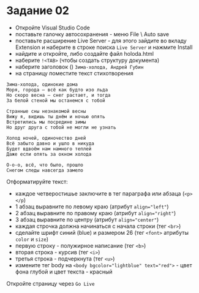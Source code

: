# Задание 02
- Откройте Visual Studio Code
- поставьте галочку автосохранения - меню File \ Auto save
- поставьте расширение Live Server - для этого зайдите во вкладу Extension и наберите в строке поиска `Live Server` и нажмите Install
- найдите и откройте, либо создайте файл holoda.html
- наберите `!<TAB>` (чтобы создать структуру документа)
- наберите заголовок (<title></title>) `Зима-холода, Андрей Губин`  
- на страницу поместите текст стихотворения  
```
Зима-холода, одинокие дома
Моря, города — всё как будто изо льда
Но скоро весна — снег растает, и тогда
За белой стеной мы останемся с тобой

Странные сны незнакомой весны
Вижу я, видишь ты днём и ночью опять
Встретились мы посредине зимы
Но друг друга с тобой не могли не узнать

Холод ночей, одиночество дней
Всё забыто давно и ушло в никуда
Будет вдвоём нам намного теплей
Даже если опять за окном холода

О-о-о, всё, что было, прошло
Снегом следы навсегда замело
```
Отформатируйте текст:  
- каждое четверостишье заключите в тег параграфа или абзаца (`<p></p`)
- 1 абзац выравните по левому краю (атрибут `align="left"`)
- 2 абзац выравните по правому краю (атрибут `align="right"`)
- 3 абзац выравните по центру (атрибут `align="center"`)
- каждая строчка должна начинаться с начала строки (тег `<br>`)
- сделайте шрифт синий (blue) и размером 26 (тег `<font>` атрибуты `color` и `size`)
- первую строку - полужирное написание (тег `<b>`)
- вторая строка - курсив (тег `<i>`)
- третья строка - подчеркнута (тег `<u>`)
- измените тег body на `<body bgcolor="lightblue" text="red">` - цвет фона глубой и цвет текста - красный

Откройте страницу через `Go Live`
